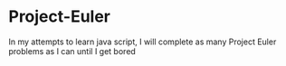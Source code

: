 # Project-Euler
In my attempts to learn java script, I will complete as many Project Euler problems as I can until I get bored
